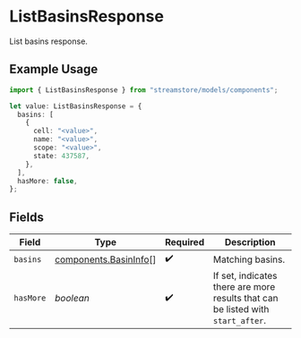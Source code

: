 # ListBasinsResponse

List basins response.

## Example Usage

```typescript
import { ListBasinsResponse } from "streamstore/models/components";

let value: ListBasinsResponse = {
  basins: [
    {
      cell: "<value>",
      name: "<value>",
      scope: "<value>",
      state: 437587,
    },
  ],
  hasMore: false,
};
```

## Fields

| Field                                                                           | Type                                                                            | Required                                                                        | Description                                                                     |
| ------------------------------------------------------------------------------- | ------------------------------------------------------------------------------- | ------------------------------------------------------------------------------- | ------------------------------------------------------------------------------- |
| `basins`                                                                        | [components.BasinInfo](../../models/components/basininfo.md)[]                  | :heavy_check_mark:                                                              | Matching basins.                                                                |
| `hasMore`                                                                       | *boolean*                                                                       | :heavy_check_mark:                                                              | If set, indicates there are more results that can be listed with `start_after`. |